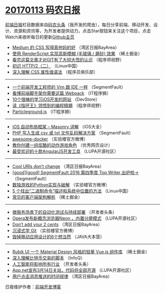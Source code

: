 # [20170113 码农日报](13.md)

[前端日报](http://caibaojian.com/c/news)栏目数据来自[码农头条](http://hao.caibaojian.com/)（我开发的爬虫），每日分享前端、移动开发、设计、资源和资讯等，为开发者提供动力，点击Star按钮来关注这个项目，点击Watch来收听每日的更新[Github主页](https://github.com/kujian/frontendDaily)
* [Medium 的 CSS 写得真他妈的好](http://hao.caibaojian.com/21426.html) （湾区日报BayArea）
* [使用 RenderScript 实现高斯模糊 (毛玻璃 / 磨砂) 效果](http://hao.caibaojian.com/21481.html) （稀土掘金）
* [看完这篇文章才对GIT有了大彻大悟的认识](http://hao.caibaojian.com/21466.html) （程序师视野）
* [初识 HTTP/2（二）](http://hao.caibaojian.com/21430.html) （Linux中国）
* [深入理解 CSS 属性值语法](http://hao.caibaojian.com/21451.html) （程序员俱乐部）

***
* [一个前端开发工程师的 Vim 跟 IDE 一样](http://hao.caibaojian.com/21463.html) （SegmentFault）
* [看懂前端脚手架你需要这篇 Webpack](http://hao.caibaojian.com/21475.html) （IT程序狮）
* [10个很棒的学习iOS开发的网站](http://hao.caibaojian.com/21472.html) （DevStore）
* [读《指环王》领悟到的编程精髓](http://hao.caibaojian.com/21468.html) （程序师视野）
* [Particleground.js](http://hao.caibaojian.com/21474.html) （IT程序狮）

***
* [iOS 自动布局框架 – Masonry 详解](http://hao.caibaojian.com/21417.html) （iOS大全）
* [PHP 写入生成 csv 或 txt 文件乱码解决方案](http://hao.caibaojian.com/21461.html) （SegmentFault）
* [awesome-docker](http://hao.caibaojian.com/21533.html) （实验楼官方微博）
* [教你创建一组炫酷的动作游戏角色](http://hao.caibaojian.com/21478.html) （优秀网页设计）
* [最受欢迎的十款AngularJS开发工具](http://hao.caibaojian.com/21505.html) （LUPA开源社区）

***
* [Cool URIs don&#8217;t change](http://hao.caibaojian.com/21420.html) （湾区日报BayArea）
* [[good][good] SegmentFault 2016 第四季度 Top Writer 出炉啦→](http://hao.caibaojian.com/21462.html) （SegmentFault）
* [数独游戏的Python实现与破解](http://hao.caibaojian.com/21534.html) （实验楼官方微博）
* [5 个找出“二进制命令”描述和系统中位置的方法](http://hao.caibaojian.com/21431.html) （Linux中国）
* [常见的客户端架构解析](http://hao.caibaojian.com/21479.html) （稀土掘金）

***
* [微服务场景下的自动化测试与持续部署](http://hao.caibaojian.com/21453.html) （开发者头条）
* [Opera发布新概念浏览器Neon ，内置分屏模式](http://hao.caibaojian.com/21506.html) （LUPA开源社区）
* [Don’t add your 2 cents](http://hao.caibaojian.com/21422.html) （湾区日报BayArea）
* [沉浸式学 Git](http://hao.caibaojian.com/21535.html) （实验楼官方微博）
* [毁掉移动应用设计的6个想当然](http://hao.caibaojian.com/21443.html) （JAVA大本营）

***
* [Rubik UI 一个 Material Design 风格的轻量 Vue.js 组件库](http://hao.caibaojian.com/21480.html) （稀土掘金）
* [深入理解比特币交易的脚本](http://hao.caibaojian.com/21410.html) （InfoQ）
* [人工智能将影响所有行业](http://hao.caibaojian.com/21454.html) （开发者头条）
* [App.net宣布3月14日关站，代码将全部开源](http://hao.caibaojian.com/21507.html) （LUPA开源社区）
* [用户点击消息推送的时间规律](http://hao.caibaojian.com/21423.html) （湾区日报BayArea）

日报维护作者：[前端开发博客](http://caibaojian.com/) 